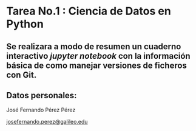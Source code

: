 
# Tarea No.1 : Ciencia de Datos en Python
Se realizara a modo de resumen un cuaderno interactivo *jupyter notebook* con la información básica de como manejar versiones de ficheros con Git.
-
## Datos personales:
José Fernando Pérez Pérez

josefernando.perez@galileo.edu


